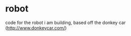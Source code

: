 # robot
code for the robot i am building, based off the donkey car   (http://www.donkeycar.com/)



